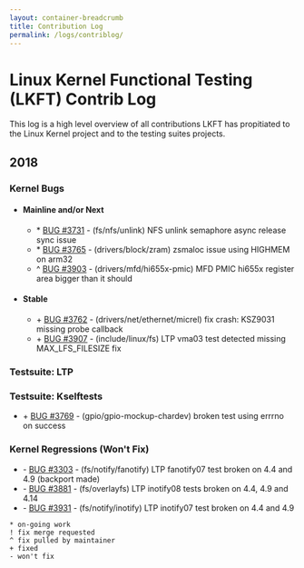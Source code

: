 ```yaml
---
layout: container-breadcrumb
title: Contribution Log
permalink: /logs/contriblog/
---
```


# Linux Kernel Functional Testing (LKFT) Contrib Log

This log is a high level overview of all contributions LKFT has propitiated to the
Linux Kernel project and to the testing suites projects.

## 2018

### Kernel Bugs

- #### Mainline and/or Next

  - \* [BUG #3731](https://bugs.linaro.org/show_bug.cgi?id=3731) - (fs/nfs/unlink) NFS unlink semaphore async release sync issue
  - \* [BUG #3765](https://bugs.linaro.org/show_bug.cgi?id=3765) - (drivers/block/zram) zsmaloc issue using HIGHMEM on arm32
  - \^ [BUG #3903](https://bugs.linaro.org/show_bug.cgi?id=3903) - (drivers/mfd/hi655x-pmic) MFD PMIC hi655x register area bigger than it should

- #### Stable

  - \+ [BUG #3762](https://bugs.linaro.org/show_bug.cgi?id=3762) - (drivers/net/ethernet/micrel) fix crash: KSZ9031 missing probe callback
  - \+ [BUG #3907](https://bugs.linaro.org/show_bug.cgi?id=3907) - (include/linux/fs) LTP vma03 test detected missing MAX_LFS_FILESIZE fix

### Testsuite: LTP

### Testsuite: Kselftests

* \+ [BUG #3769](https://bugs.linaro.org/show_bug.cgi?id=3769) - (gpio/gpio-mockup-chardev) broken test using errrno on success

### Kernel Regressions (Won't Fix)

* \- [BUG #3303](https://bugs.linaro.org/show_bug.cgi?id=3303) - (fs/notify/fanotify) LTP fanotify07 test broken on 4.4 and 4.9 (backport made)
* \- [BUG #3881](https://bugs.linaro.org/show_bug.cgi?id=3881) - (fs/overlayfs) LTP inotify08 tests broken on 4.4, 4.9 and 4.14
* \- [BUG #3931](https://bugs.linaro.org/show_bug.cgi?id=3931) - (fs/notify/inotify) LTP inotify07 test broken on 4.4 and 4.9

```
* on-going work
! fix merge requested
^ fix pulled by maintainer
+ fixed
- won't fix
``` 
